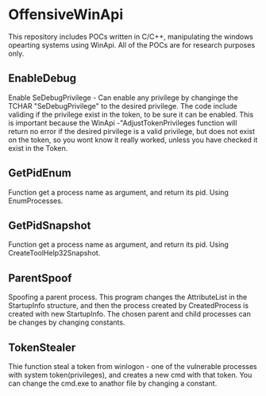 # OffensiveWinApi
This repository includes POCs written in C/C++, manipulating the windows opearting systems using WinApi.
All of the POCs are for research purposes only.

## EnableDebug
Enable SeDebugPrivilege - Can enable any privilege by changinge the TCHAR "SeDebugPrivilege" to the desired privilege.
The code include validing if the privilege exist in the token, to be sure it can be enabled. This is important because the WinApi -"AdjustTokenPrivileges function
will return no error if the desired pirvilege is a valid privilege, but does not exist on the token, so you wont know it really worked, unless you have checked
it exist in the Token.

## GetPidEnum
Function get a process name as argument, and return its pid.
Using EnumProcesses.

## GetPidSnapshot
Function get a process name as argument, and return its pid.
Using CreateToolHelp32Snapshot.

## ParentSpoof
Spoofing a parent process. 
This program changes the AttributeList in the StartupInfo structure, and then the process created by CreatedProcess is created with new StartupInfo.
The chosen parent and child processes can be changes by changing constants.

## TokenStealer
Thie function steal a token from winlogon - one of the vulnerable processes with system token(privileges), and creates a new cmd with that token.
You can change the cmd.exe to anathor file by changing a constant.
